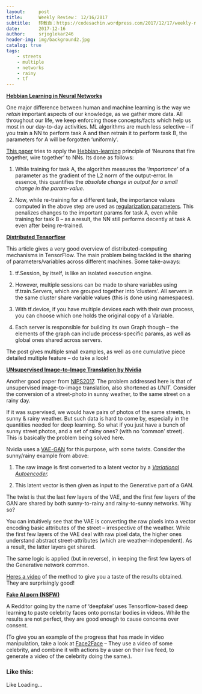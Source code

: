 ```yaml
---
layout:     post
title:      Weekly Review： 12/16/2017
subtitle:   转载自：https://codesachin.wordpress.com/2017/12/17/weekly-review-12-16-2017/
date:       2017-12-16
author:     srjoglekar246
header-img: img/background2.jpg
catalog: true
tags:
    - streets
    - multiple
    - networks
    - rainy
    - tf
---
```


**[Hebbian Learning in Neural Networks](https://www.technologyreview.com/s/609710/neural-networks-are-learning-what-to-remember-and-what-to-forget)**

One major difference between human and machine learning is the way we *retain* important aspects of our knowledge, as we gather more data. All throughout our life, we keep enforcing those concepts/facts which help us most in our day-to-day activities. ML algorithms are much less selective – if you train a NN to perform task A and then retrain it to perform task B, the parameters for A will be forgotten ‘uniformly’.

[This paper](https://arxiv.org/abs/1711.09601) tries to apply the [Hebbian-learning](https://en.wikibooks.org/wiki/Artificial_Neural_Networks/Hebbian_Learning) principle of ‘Neurons that fire together, wire together’ to NNs. Its done as follows:

1. While training for task A, the algorithm measures the ‘*importance*‘ of a parameter as the gradient of the L2 norm of the output-error. In essence, this quantifies the *absolute change in output for a small change in the param-value*.

1. Now, while re-training for a different task, the importance values computed in the above step are used as [regularization parameters](https://en.wikipedia.org/wiki/Regularization_(mathematics)). This penalizes changes to the important params for task A, even while training for task B – as a result, the NN still performs decently at task A even after being re-trained.


**[Distributed Tensorflow](http://amid.fish/assets/Distributed%20TensorFlow%20-%20A%20Gentle%20Introduction.html)**

This article gives a very good overview of distributed-computing mechanisms in TensorFlow. The main problem being tackled is the sharing of parameters/variables across different machines. Some take-aways:

1. tf.Session, by itself, is like an isolated execution engine.

1. However, multiple sessions can be made to share variables using tf.train.Servers, which are grouped together into ‘clusters’. All servers in the same cluster share variable values (this is done using namespaces).

1. With tf.device, if you have multiple devices each with their own process, you can choose which one holds the original copy of a Variable.

1. Each server is responsible for building its own Graph though – the elements of the graph can include process-specific params, as well as global ones shared across servers.


The post gives multiple small examples, as well as one cumulative piece detailed multiple feature – do take a look!

**[UNsupervised Image-to-Image Translation by Nvidia](https://www.theverge.com/2017/12/5/16737260/ai-image-translation-nvidia-data-self-driving-cars)**

Another good paper from [NIPS2017](https://nips.cc/). The problem addressed here is that of unsupervised image-to-image translation, also shortened as *UNIT*. Consider the conversion of a street-photo in sunny weather, to the same street on a rainy day.

If it was supervised, we would have pairs of photos of the same streets, in sunny & rainy weather. But such data is hard to come by, especially in the quantities needed for deep learning. So what if you just have a bunch of sunny street photos, and a set of rainy ones? (with no ‘common’ street). This is basically the problem being solved here.

Nvidia uses a [VAE-GAN](https://arxiv.org/pdf/1512.09300.pdf) for this purpose, with some twists. Consider the sunny/rainy example from above:

1. The raw image is first converted to a latent vector by a *[Variational Autoencoder](http://kvfrans.com/variational-autoencoders-explained).*

1. This latent vector is then given as input to the Generative part of a GAN.


The twist is that the last few layers of the VAE, and the first few layers of the GAN are shared by both sunny-to-rainy and rainy-to-sunny networks. Why so?

You can intuitively see that the VAE is converting the raw pixels into a vector encoding basic attributes of the street – irrespective of the weather. While the first few layers of the VAE deal with raw pixel data, the higher ones understand abstract street-attributes (which are weather-independent). As a result, the latter layers get shared.

The same logic is applied (but in reverse), in keeping the first few layers of the Generative network common.

[Heres a video](https://youtu.be/e3aXvYIWIq0) of the method to give you a taste of the results obtained. They are surprisingly good!

**[Fake AI porn (NSFW)](https://motherboard.vice.com/en_us/article/gydydm/gal-gadot-fake-ai-porn)**

A Redditor going by the name of ‘deepfake’ uses Tensorflow-based deep learning to paste celebrity faces onto pornstar bodies in videos. While the results are not perfect, they are good enough to cause concerns over consent.

(To give you an example of the progress that has made in video manipulation, take a look at [Face2Face](https://www.youtube.com/watch?v=ohmajJTcpNk) – They use a video of some celebrity, and combine it with actions by a user on their live feed, to generate a video of the celebrity doing the same.).





### Like this:

Like Loading...
